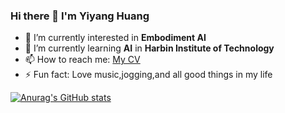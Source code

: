 ### Hi there 👋 I'm Yiyang Huang

- 🔭 I’m currently interested in **Embodiment AI**
- 🌱 I’m currently learning **AI** in **Harbin Institute of Technology**
- 📫 How to reach me: [My CV]()
- ⚡ Fun fact: Love music,jogging,and all good things in my life

[![Anurag's GitHub stats](https://github-readme-stats.vercel.app/api?username=hyy0613)](https://github.com/anuraghazra/github-readme-stats)
